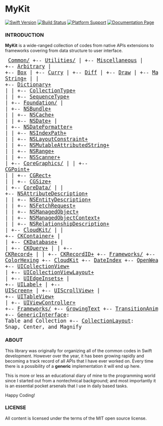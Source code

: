 MyKit
=====

[![Swift Version](https://img.shields.io/badge/swift-2.2-orange.svg?style=flat-square)](https://swift.org)  [![Build Status](https://img.shields.io/travis/aquarchitect/MyKit.svg?style=flat-square)](https://travis-ci.org/aquarchitect/MyKit/)  [![Platform Support](https://img.shields.io/badge/platforms-iOS%20%7C%20OS%20X%20-lightgrey.svg?style=flat-square)](https://developer.apple.com/xcode/download/)  [![Documentation Page](https://img.shields.io/badge/docs-6%-green.svg?style=flat-square)](http://aquarchitect.github.io/MyKit/)

### INTRODUCTION

__MyKit__ is a wide-ranged collection of codes from native APIs extensions to frameworks covering from data structure to user interface.

<big><pre>
[Common/](Sources/Common/)
+-- [Utilities/](Sources/Common/Utilities/)
|   +-- [Miscellaneous](Srouces/Common/Utitlities/Miscellaneous.swift)
|   +-- [Arbitrary](Srouces/Common/Utitlities/Arbitrary.swift)
|   +-- [Box](Srouces/Common/Utitlities/Box.swift)
|   +-- [Curry](Srouces/Common/Utitlities/Curry.swift)
|   +-- [Diff](Srouces/Common/Utitlities/Diff.swift)
|   +-- [Draw](Srouces/Common/Utitlities/Draw.swift)
|   +-- [Matrix](Srouces/Common/Utitlities/Matrix.swift)
|   +-- [Promise](Srouces/Common/Utitlities/Promise.swift)
|   +-- [Queue](Srouces/Common/Utitlities/Queue.swift)
|   +-- [Result](Srouces/Common/Utitlities/Result.swift)
|   +-- [Schedule](Srouces/Common/Utitlities/Schedule.swift)
|   +-- [Swizzle](Srouces/Common/Utitlities/Swizzle.swift)
|   +-- [Then](Srouces/Common/Utitlities/Then.swift)
|   +-- [Timing](Srouces/Common/Utitlities/Timing.swift)
+-- [Extensions/](Sources/Common/Extensions/)
|   +-- [Native/](Srouces/Common/Extensions/Native/)
|   |   +-- [Range+](Srouces/Common/Extensions/Native/Range+.swift)
|   |   +-- [String+](Srouces/Common/Exntesions/Native/String+.swift)
|   |   +-- [Dictionary+](Srouces/Common/Extensions/Native/Dictionary+.swift)
|   |   +-- [CollectionType+](Srouces/Common/Extensions/Native/CollectionType+.swift)
|   |   +-- [SequenceType+](Srouces/Common/Extensions/Native/SequenceType+.swift)
|   +-- [Foundation/](Srouces/Common/Extensions/Foundation/)
|   |   +-- [NSBundle+](Srouces/Common/Extensions/Foundation/NSBundle+.swift)
|   |   +-- [NSCache+](Srouces/Common/Extensions/Foundation/NSCache+.swift)
|   |   +-- [NSDate+](Srouces/Common/Extensions/Foundation/NSDate+.swift)
|   |   +-- [NSDateFormatter+](Srouces/Common/Extensions/Foundation/NSDateFormatter+.swift)
|   |   +-- [NSIndexPath+](Srouces/Common/Extensions/Foundation/NSIndexPath+.swift)
|   |   +-- [NSLayoutConstraint+](Srouces/Common/Extensions/Foundation/NSLayoutConstraint+.swift)
|   |   +-- [NSMutableAttributedString+](Srouces/Common/Extensions/Foundation/NSMutableAttributedString+.swift)
|   |   +-- [NSRange+](Srouces/Common/Extensions/Foundation/NSRange+.swift)
|   |   +-- [NSScanner+](Srouces/Common/Extensions/Foundation/NSScanner+.swift)
|   +-- [CoreGraphics/](Srouces/Common/Extensions/CoreGraphics/)
|   |   +-- [CGPoint+](Srouces/Common/Extensions/CoreGraphics/CGPoint+.swift)
|   |   +-- [CGRect+](Srouces/Common/Extensions/CoreGraphics/CGRect+.swift)
|   |   +-- [CGSize+](Srouces/Common/Extensions/CoreGraphics/CGSize+.swift)
|   +-- [CoreData/](Srouces/Common/Extensions/CoreData/)
|   |   +-- [NSAttributeDescription+](Srouces/Common/Extensions/CoreData/NSAttributeDescription+.swift)
|   |   +-- [NSEntityDescription+](Srouces/Common/Extensions/CoreData/NSEntityDescription+.swift)
|   |   +-- [NSFetchRequest+](Srouces/Common/Extensions/CoreData/NSFetchRequest+.swift)
|   |   +-- [NSManagedObject+](Srouces/Common/Extensions/CoreData/NSManagedObject+.swift)
|   |   +-- [NSManagedObjectContext+](Srouces/Common/Extensions/CoreData/NSManagedObjectContext+.swift)
|   |   +-- [NSRelationshipDescription+](Srouces/Common/Extensions/CoreData/NSRelationshipDescription+.swift)
|   +-- [CloudKit/](Srouces/Common/Extensions/CloudKit/)
|   |   +-- [CKContainer+](Srouces/Common/Extensions/CKContainer+/)
|   |   +-- [CKDatabase+](Srouces/Common/Extensions/CKDatabase+/)
|   |   +-- [CKQuery+](Srouces/Common/Extensions/CKQuery+/)
|   |   +-- [CKRecord+](Srouces/Common/Extensions/CKRecord+/)
|   |   +-- [CKRecordID+](Srouces/Common/Extensions/CKRecordID+/)
+-- [Frameworks/](Sources/Common/Frameworks/)
    +-- [_FontLoading](Srouces/Common/Frameworks/_FontLoading/)
    +-- [_LoremIpsum](Srouces/Common/Frameworks/_LoremIpsum/)
    +-- [ActionTrailing](Srouces/Common/Frameworks/ActionTrailing/)
    +-- [ColorHexing](Srouces/Common/Frameworks/ColorHexing/)
    +-- [CloudKit](Srouces/Common/Frameworks/CloudKit/)
    +-- [DateIndex](Srouces/Common/Frameworks/DataIndex/)
    +-- [OpenWeather](Srouces/Common/Frameworks/OpenWeather/)
    +-- [SymbolIcon](Srouces/Common/Frameworks/SymbolIcon/)
    +-- [StreamService](Srouces/Common/Frameworks/StreamService/)
    +-- [PersistentStack](Srouces/Common/Frameworks/PersistentStack/)
[iOS/](Sources/iOS/)
+-- [Extensions/](Sources/iOS/Extensions/)
|   +-- [Draw+](Sources/iOS/Extensions/Draw+.swift)
|   +-- [UIBezierPath+](Sources/iOS/Extensions/UIBezierPath+.swift)
|   +-- [UICollectionView+](Sources/iOS/Extensions/UICollectionView+.swift)
|   +-- [UICollectionViewLayout+](Sources/iOS/Extensions/UICollectionViewLayout+.swift)
|   +-- [UIEdgeInsets+](Sources/iOS/Extensions/UIEdgeInsets+.swift)
|   +-- [UILabel+](Sources/iOS/Extensions/UILabel+.swift)
|   +-- [UIScreen+](Sources/iOS/Extensions/UIScreen+.swift)
|   +-- [UIScrollView+](Sources/iOS/Extensions/UIScreenView+.swift)
|   +-- [UITableView+](Sources/iOS/Extensions/UITableView+.swift)
|   +-- [UIViewController+](Sources/iOS/Extensions/UIViewController+.swift)
+-- [Frameworks/](Sources/iOS/Frameworks/)
    +-- [GrowingText](Sources/iOS/Frameworks/GrowingText/)
    +-- [TransitionAnimator](Sources/iOS/Frameworks/TransitionAnimator/)
    +-- [GenericInterface](Sources/iOS/Frameworks/GrowingText/): Table and Collection
    +-- [CollectionLayout](Sources/iOS/Frameworks/CollectionLayout/): Snap, Center, and Magnify
</pre></big>

### ABOUT

This library was originally for organizing all of the common codes in Swift development. However over the year, it has been growing rapidly and becoming a track record of all APIs that I have ever worked on. Every time there is a possibility of a __generic__ implementation it will end up here.

This is more or less an educational diary of mine to the programming world since I started out from a nontechnical background; and most importantly it is an essential pocket arsenals that I use in daily based tasks.

Happy Coding!

### LICENSE

All content is licensed under the terms of the MIT open source license.